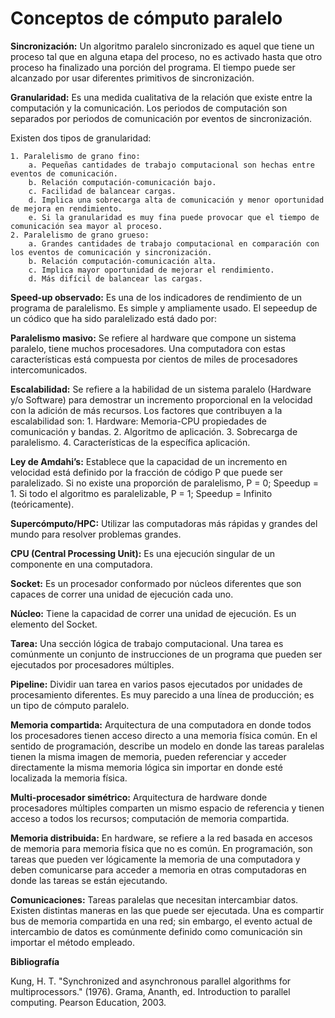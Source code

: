 Conceptos de cómputo paralelo
=============================

**Sincronización:** Un algoritmo paralelo sincronizado es aquel que tiene un proceso tal que en alguna etapa del proceso, no es activado hasta que otro proceso ha finalizado una porción del programa. El tiempo puede ser alcanzado por usar diferentes primitivos de sincronización.

**Granularidad:** Es una medida cualitativa de la relación que existe entre la computación y la comunicación. Los periodos de computación son separados por periodos de comunicación por eventos de sincronización.

Existen dos tipos de granularidad:

	1. Paralelismo de grano fino: 
		a. Pequeñas cantidades de trabajo computacional son hechas entre eventos de comunicación.
		b. Relación computación-comunicación bajo.
		c. Facilidad de balancear cargas.
		d. Implica una sobrecarga alta de comunicación y menor oportunidad de mejora en rendimiento.
		e. Si la granularidad es muy fina puede provocar que el tiempo de comunicación sea mayor al proceso.
	2. Paralelismo de grano grueso:
		a. Grandes cantidades de trabajo computacional en comparación con los eventos de comunicación y sincronización.
		b. Relación computación-comunicación alta.
		c. Implica mayor oportunidad de mejorar el rendimiento.
		d. Más difícil de balancear las cargas.

**Speed-up observado:** Es una de los indicadores de rendimiento de un programa de paralelismo. Es simple y ampliamente usado. El sepeedup de un códico que ha sido paralelizado está dado por:

**Paralelismo masivo:** Se refiere al hardware que compone un sistema paralelo, tiene muchos procesadores. Una computadora con estas características está compuesta por cientos de miles de procesadores intercomunicados.

**Escalabilidad:** Se refiere a la habilidad de un sistema paralelo (Hardware y/o Software) para demostrar un incremento proporcional en la velocidad con la adición de más recursos. Los factores que contribuyen a la escalabilidad son:
	1. Hardware: Memoria-CPU propiedades de comunicación y bandas.
	2. Algoritmo de aplicación.
	3. Sobrecarga de paralelismo.
	4. Características de la específica aplicación.

**Ley de Amdahi’s:** Establece que la capacidad de un incremento en velocidad está definido por la fracción de código P que puede ser paralelizado. Si no existe una proporción de paralelismo, P = 0; Speedup = 1. Si todo el algoritmo es paralelizable, P = 1; Speedup = Infinito (teóricamente). 

**Supercómputo/HPC:** Utilizar las computadoras más rápidas y grandes del mundo para resolver problemas grandes.

**CPU (Central Processing Unit):** Es una ejecución singular de un componente en una computadora.

**Socket:** Es un procesador conformado por núcleos diferentes que son capaces de correr una unidad de ejecución cada uno.

**Núcleo:** Tiene la capacidad de correr una unidad de ejecución. Es un elemento del Socket.

**Tarea:** Una sección lógica de trabajo computacional. Una tarea es comúnmente un conjunto de instrucciones de un programa  que pueden ser ejecutados por procesadores múltiples.

**Pipeline:** Dividir uan tarea en varios pasos ejecutados por unidades de procesamiento diferentes. Es muy parecido a una línea de producción; es un tipo de cómputo paralelo.

**Memoria compartida:** Arquitectura de una computadora en donde todos los procesadores tienen acceso directo a una memoria física común. En el sentido de programación, describe un modelo en donde las tareas paralelas tienen la misma imagen de memoria, pueden referenciar y acceder directamente la misma memoria lógica sin importar en donde esté localizada la memoria física.

**Multi-procesador simétrico:** Arquitectura de hardware donde procesadores múltiples comparten un mismo espacio de referencia y tienen acceso a todos los recursos; computación de memoria compartida.

**Memoria distribuida:** En hardware, se refiere a la red basada en accesos de memoria para memoria física que no es común. En programación, son tareas que pueden ver lógicamente la memoria de una computadora y deben comunicarse para acceder a memoria en otras computadoras en donde las tareas se están ejecutando.

**Comunicaciones:** Tareas paralelas que necesitan intercambiar datos. Existen distintas maneras en las que puede ser ejecutada. Una es compartir bus de memoria compartida en una red; sin embargo, el evento actual de intercambio de datos es comúnmente definido como comunicación sin importar el método empleado.

**Bibliografía**

Kung, H. T. "Synchronized and asynchronous parallel algorithms for multiprocessors." (1976).
Grama, Ananth, ed. Introduction to parallel computing. Pearson Education, 2003.
